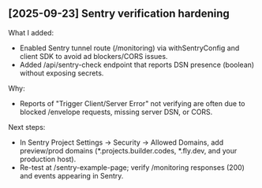 ## [2025-09-23] Sentry verification hardening
What I added:
- Enabled Sentry tunnel route (/monitoring) via withSentryConfig and client SDK to avoid ad blockers/CORS issues.
- Added /api/sentry-check endpoint that reports DSN presence (boolean) without exposing secrets.

Why:
- Reports of "Trigger Client/Server Error" not verifying are often due to blocked /envelope requests, missing server DSN, or CORS.

Next steps:
- In Sentry Project Settings → Security → Allowed Domains, add preview/prod domains (*.projects.builder.codes, *.fly.dev, and your production host).
- Re-test at /sentry-example-page; verify /monitoring responses (200) and events appearing in Sentry.


